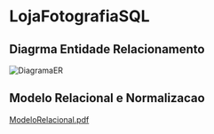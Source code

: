 # LojaFotografiaSQL

## Diagrma Entidade Relacionamento

![DiagramaER](https://github.com/CauaDeSa/LojaFotografiaSQL/assets/127906505/865a932f-ed5a-45aa-aa16-b733b0a77e04)

## Modelo Relacional e Normalizacao

[ModeloRelacional.pdf](https://github.com/CauaDeSa/LojaFotografiaSQL/files/15373086/ModeloRelacional.pdf)
